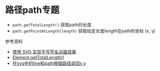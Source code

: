 # 路径path专题


- `path.getTotalLength()` 获取path的长度
- `path.getPointAtLength(length)` 获取给定长度length在path的坐标 (x, y)

参考资料
- [使用 SVG 实现手写签名动画效果](https://c7sky.com/svg-handwriting-effect.html)
- [Element.getTotalLength()](http://www.zhangxinxu.com/GitHub/demo-Snap.svg/demo/basic/Element.getTotalLength.php)
- [在svg中的line和path根据路径返回x,y](https://www.cnblogs.com/walkwater/p/6039148.html)